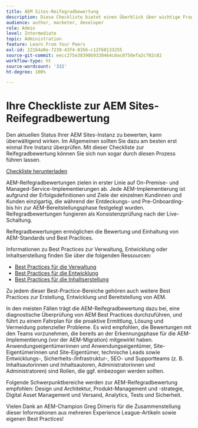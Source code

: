 ```yaml
---
title: AEM Sites-Reifegradbewertung
description: Diese Checkliste bietet einen Überblick über wichtige Fragen, die Sie und Ihr Team bei der Beurteilung des Reifegrads Ihrer AEM Sites-Instanz beantworten sollten.
audience: author, marketer, developer
role: Admin
level: Intermediate
topic: Administration
feature: Learn From Your Peers
exl-id: 22164a0e-7239-43f4-8356-c12f68133255
source-git-commit: eecc275e38390b9330464c8ac0750efa2c702c82
workflow-type: ht
source-wordcount: '332'
ht-degree: 100%

---
```


# Ihre Checkliste zur AEM Sites-Reifegradbewertung

Den aktuellen Status Ihrer AEM Sites-Instanz zu bewerten, kann überwältigend wirken. Im Allgemeinen sollten Sie dazu am besten erst einmal Ihre Instanz überprüfen. Mit dieser Checkliste zur Reifegradbewertung können Sie sich nun sogar durch diesen Prozess führen lassen.

[Checkliste herunterladen](assets/AEM-Sites-Maturity-Assessment.xlsx)

AEM-Reifegradbewertungen zielen in erster Linie auf On-Premise- und Managed-Service-Implementierungen ab. Jede AEM-Implementierung ist aufgrund der Erfolgsdefinitionen und Ziele der einzelnen Kundinnen und Kunden einzigartig, die während der Entdeckungs- und Pre-Onboarding- bis hin zur AEM-Bereitstellungsphase festgelegt wurden. Reifegradbewertungen fungieren als Konsistenzprüfung nach der Live-Schaltung.

Reifegradbewertungen ermöglichen die Bewertung und Einhaltung von AEM-Standards und Best Practices.

Informationen zu Best Practices zur Verwaltung, Entwicklung oder Inhaltserstellung finden Sie über die folgenden Ressourcen:

* [Best Practices für die Verwaltung](https://experienceleague.adobe.com/docs/experience-manager-65/administering/bestpractices/administer-best-practices.html?lang=de)
* [Best Practices für die Entwicklung](https://experienceleague.adobe.com/docs/experience-manager-65/developing/bestpractices/best-practices.html?lang=de)
* [Best Practices für die Inhaltserstellung](https://experienceleague.adobe.com/docs/experience-manager-65/authoring/authoring/best-practices.html?lang=de)

Zu jedem dieser Best-Practice-Bereiche gehören auch weitere Best Practices zur Erstellung, Entwicklung und Bereitstellung von AEM.

In den meisten Fällen trägt die AEM-Reifegradbewertung dazu bei, eine diagnostische Überprüfung von AEM Best Practices durchzuführen, und führt zu einem Fahrplan für die proaktive Ermittlung, Lösung und Vermeidung potenzieller Probleme. Es wird empfohlen, die Bewertungen mit den Teams vorzunehmen, die bereits an der Erkennungsphase für die AEM-Implementierung (vor der AEM-Migration) mitgewirkt haben. Anwendungseigentümerinnen und Anwendungseigentümer, Site-Eigentümerinnen und Site-Eigentümer, technische Leads sowie Entwicklungs-, Sicherheits-/Infrastruktur-, SEO- und Supportteams (z. B. Inhaltsautorinnen und Inhaltsautoren, Administratorinnen und Administratoren) sind Rollen, die ggf. einbezogen werden sollten.

Folgende Schwerpunktbereiche werden zur AEM-Reifegradbewertung empfohlen: Design und Architektur, Produkt-Management und -strategie, Digital Asset Management und Versand, Analytics, Tests und Sicherheit.

Vielen Dank an AEM-Champion Greg Dimeris für die Zusammenstellung dieser Informationen aus mehreren Experience League-Artikeln sowie eigenen Best Practices!
